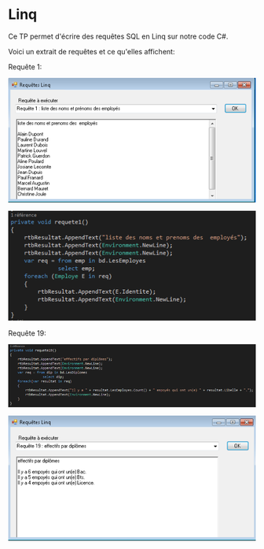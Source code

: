 # Linq

Ce TP permet d'écrire des requêtes SQL en Linq sur notre code C#.

Voici un extrait de requêtes et ce qu'elles affichent:

Requête 1:

![LINQ2.png](https://github.com/TracyDSilva/Linq/blob/master/LINQ2.PNG)

![LINQ4.png](https://github.com/TracyDSilva/Linq/blob/master/LINQ4.PNG)

Requête 19:

![LINQ3.png](https://github.com/TracyDSilva/Linq/blob/master/LINQ3.PNG)

![LINQ1.png](https://github.com/TracyDSilva/Linq/blob/master/LINQ1.PNG)
